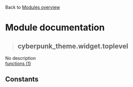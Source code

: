 Back to [Modules overview](https://github.com/pyrustic/cyberpunk-theme/blob/master/docs/modules/README.md)
  
# Module documentation
>## cyberpunk\_theme.widget.toplevel
No description
<br>
[functions (1)](https://github.com/pyrustic/cyberpunk-theme/blob/master/docs/modules/content/cyberpunk_theme.widget.toplevel/functions.md)


## Constants
```python

```

